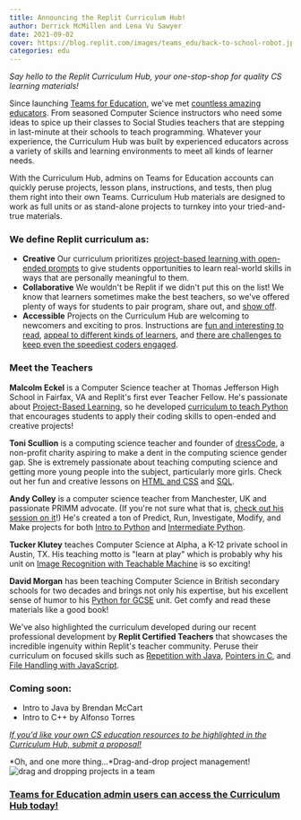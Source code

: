 ```yaml
---
title: Announcing the Replit Curriculum Hub!
author: Derrick McMillen and Lena Vu Sawyer
date: 2021-09-02
cover: https://blog.replit.com/images/teams_edu/back-to-school-robot.jpg
categories: edu
---
```


*Say hello to the Replit Curriculum Hub, your one-stop-shop for quality CS learning materials!*

Since launching [Teams for Education](https://replit.com/site/teams-for-education), we've met [countless amazing educators](https://replit.com/site/teams-for-education-case-study). From seasoned Computer Science instructors who need some ideas to spice up their classes to Social Studies teachers that are stepping in last-minute at their schools to teach programming. Whatever your experience, the Curriculum Hub was built by experienced educators across a variety of skills and learning environments to meet all kinds of learner needs. 

With the Curriculum Hub, admins on Teams for Education accounts can quickly peruse projects, lesson plans, instructions, and tests, then plug them right into their own Teams. Curriculum Hub materials are designed to work as full units or as stand-alone projects to turnkey into your tried-and-true materials. 

### We define Replit curriculum as:
* **Creative** Our curriculum prioritizes [project-based learning with open-ended prompts](https://replit.com/curriculum/Python-Project-Based-Learning) to give students opportunities to learn real-world skills in ways that are personally meaningful to them.
* **Collaborative** We wouldn't be Replit if we didn't put this on the list! We know that learners sometimes make the best teachers, so we've offered plenty of ways for students to pair program, share out, and [show off](https://replit.com/curriculum/Intro-to-HTML-and-CSS). 
* **Accessible** Projects on the Curriculum Hub are welcoming to newcomers and exciting to pros. Instructions are [fun and interesting to read](https://replit.com/curriculum/Python-for-GCSE), [appeal to different kinds of learners](https://replit.com/curriculum/Learn-AI-with-Replit-Teachable-Machine), and [there are challenges to keep even the speediest coders engaged](https://replit.com/curriculum/Intro-to-CS-with-Python-ICS3U). 

### Meet the Teachers 
**Malcolm Eckel** is a Computer Science teacher at Thomas Jefferson High School in Fairfax, VA and Replit's first ever Teacher Fellow. He's passionate about [Project-Based Learning](https://www.canva.com/design/DAEkkiYFqeA/zcTIbHOC4FIpeycMbi7WPw/view?utm_content=DAEkkiYFqeA&utm_campaign=designshare&utm_medium=link&utm_source=sharebutton), so he developed [curriculum to teach Python](https://replit.com/curriculum/Python-Project-Based-Learning) that encourages students to apply their coding skills to open-ended and creative projects!

**Toni Scullion** is a computing science teacher and founder of [dressCode](https://dresscode.org.uk/), a non-profit charity aspiring to make a dent in the computing science gender gap. She is extremely passionate about teaching computing science and getting more young people into the subject, particularly more girls. Check out her fun and creative lessons on [HTML and CSS](https://replit.com/curriculum/Intro-to-HTML-and-CSS) and [SQL](https://replit.com/curriculum/Intro-to-SQL).

**Andy Colley** is a computer science teacher from Manchester, UK and passionate PRIMM advocate. (If you're not sure what that is, [check out his session on it](https://drive.google.com/drive/folders/1_All-s7MU_B7LQEjwqJCBlr6wiuUIMR2?usp=sharing)!) He's created a ton of Predict, Run, Investigate, Modify, and Make projects for both [Intro to Python](https://replit.com/curriculum/Intro-to-Python) and [Intermediate Python](https://replit.com/curriculum/Intermediate-Python).

**Tucker Klutey** teaches Computer Science at Alpha, a K-12 private school in Austin, TX. His teaching motto is "learn at play" which is probably why his unit on [Image Recognition with Teachable Machine](https://replit.com/curriculum/Learn-AI-with-Replit-Teachable-Machine) is so exciting! 

**David Morgan** has been teaching Computer Science in British secondary schools for two decades and brings not only his expertise, but his excellent sense of humor to his [Python for GCSE](https://replit.com/curriculum/Python-for-GCSE) unit. Get comfy and read these materials like a good book!

We've also highlighted the curriculum developed during our recent professional development by **Replit Certified Teachers** that showcases the incredible ingenuity within Replit's teacher community. Peruse their curriculum on focused skills such as [Repetition with Java](https://replit.com/curriculum/Repetition-with-Java), [Pointers in C](https://replit.com/curriculum/Pointers-in-C), and [File Handling with JavaScript](https://replit.com/curriculum/File-Handling-with-JavaScript). 

### Coming soon:
* Intro to Java by Brendan McCart 
* Intro to C++ by Alfonso Torres

*[If you'd like your own CS education resources to be highlighted in the Curriculum Hub, submit a proposal!](https://docs.google.com/forms/d/e/1FAIpQLSdmvwugpvNlvpVGvkticht5LMn3d5YLw16jHU1JP_qQ1iPrwQ/viewform?usp=sf_link)*

*Oh, and one more thing...*Drag-and-drop project management! ![drag and dropping projects in a team](https://media3.giphy.com/media/gugGoz1tfg6vQkI2ZO/giphy.gif)


### [Teams for Education admin users can access the Curriculum Hub today!](https://replit.com/curriculum)

